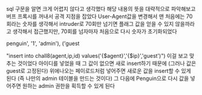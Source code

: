 sql 구문을 알면 크게 어렵지 않다고 생각했다 
해당 내용의 뜻을 대략적으로 파악해보고 
버프 프록시를 꺼내서 공격 지점을 잡았다 
User-Agent값을 변경해서 
맨 처음에는 70회라는 숫자를 생각해서 
intruder로 70회만 넘기면 플래그 값을 얻을 수 있지 않을까라고 생각해서 
접근했지만, 70회를 넘자마자 처음으로 다시 숫자가 초기화되었다 

penguin', '1', 'admin'), ('guest

"insert into chall8(agent,ip,id) values('{$agent}','{$ip}','guest')")
이걸 보고 맞추는 것이었다 
아이디를 넣었을 때 그 값이 없으면 새로 insert하기 때문에 (그러나 값은 guest로 고정된다)
위에나오는 페이로드처럼 넣어주면 새로운 값을 insert할 수 있게 된다 (즉 나만의 admin 테이블을 만드는 것이다)
그 다음에 Penguin으로 다시 값을 넣어주면 원하는 admin 권한을 획득할 수 있게 된다 

